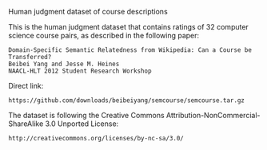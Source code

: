 Human judgment dataset of course descriptions

This is the human judgment dataset that contains ratings of 32 computer science course pairs, as described in the following paper:

    Domain-Specific Semantic Relatedness from Wikipedia: Can a Course be Transferred?
    Beibei Yang and Jesse M. Heines
    NAACL-HLT 2012 Student Research Workshop

Direct link: 

    https://github.com/downloads/beibeiyang/semcourse/semcourse.tar.gz
    
The dataset is following the Creative Commons Attribution-NonCommercial-ShareAlike 3.0 Unported License:

    http://creativecommons.org/licenses/by-nc-sa/3.0/